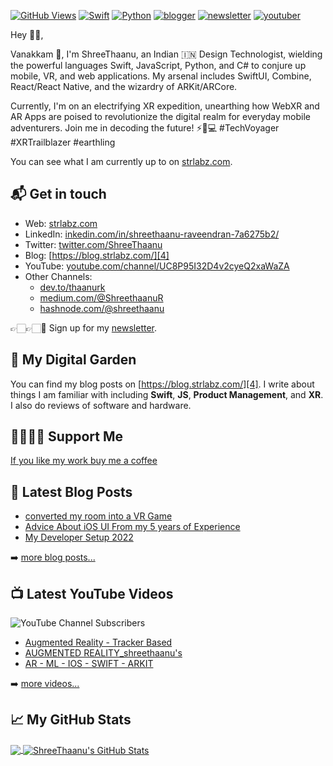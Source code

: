 <!-- [![ShreeThaanu](https://res.cloudinary.com/strlabz/image/upload/v1618675333/Screenshot_2021-04-17_at_9.31.55_PM.png)][1] -->

[![GitHub Views](https://komarev.com/ghpvc/?username=thaanurk&color=FAC151)][1]
[![Swift](https://img.shields.io/badge/Swift-Fan-FAC151.svg?logo=swift&logoWidth=20)](https://github.com/thaanurk)
[![Python](https://img.shields.io/badge/Python-Fan-FAC151.svg?logo=python&logoWidth=20)](https://github.com/thaanurk)
[![blogger](https://img.shields.io/badge/Blogger-Follow%20Me-FAC151.svg?logo=hashnode&logoWidth=20)][4]
[![newsletter](https://img.shields.io/badge/Newsletter-subscribe-%23FAC151.svg?logo=gmail&logoWidth=20)][5]
[![youtuber](https://img.shields.io/badge/YouTuber-Follow%20Me-FAC151.svg?logo=youtube&logoWidth=20)][11]

Hey 👋🏻,

Vanakkam 🫶, I'm ShreeThaanu, an Indian 🇮🇳 Design Technologist, wielding the powerful languages Swift, JavaScript, Python, and C# to conjure up mobile, VR, and web applications. My arsenal includes SwiftUI, Combine, React/React Native, and the wizardry of ARKit/ARCore.

Currently, I'm on an electrifying XR expedition, unearthing how WebXR and AR Apps are poised to revolutionize the digital realm for everyday mobile adventurers. 
Join me in decoding the future! ⚡📱💻 #TechVoyager #XRTrailblazer #earthling

You can see what I am currently up to on [strlabz.com][1].

## 📬 Get in touch

- Web: [strlabz.com][1]
- LinkedIn: [inkedin.com/in/shreethaanu-raveendran-7a6275b2/][2]
- Twitter: [twitter.com/ShreeThaanu][3]
- Blog: [https://blog.strlabz.com/][4]
- YouTube: [youtube.com/channel/UC8P95I32D4v2cyeQ2xaWaZA][11]
- Other Channels:
  - [dev.to/thaanurk][10]
  - [medium.com/@ShreethaanuR][6]
  - [hashnode.com/@shreethaanu][7]

👉🏻👉🏻📧 Sign up for my [newsletter][5].

## 🌳 My Digital Garden

You can find my blog posts on [https://blog.strlabz.com/][4]. I write about things I
am familiar with including **Swift**, **JS**, **Product Management**, and
**XR**. I also do reviews of software and hardware.

## 🤜🏻🤛🏻 Support Me

[ If you like my work buy me a coffee ](https://buymeacoffee.com/shreet)
<!-- You can support me and [buy me a coffee][8], if you want. 🙏🏻 -->

## 📕 Latest Blog Posts

<!-- BLOG-POST-LIST:START -->
- [converted my room into a VR Game](https://blog.strlabz.com/how-i-converted-my-room-into-a-virtual-reality-game)
- [Advice About iOS UI From my 5 years of Experience](https://blog.strlabz.com/sage-advice-about-ios-ui-from-my-5-years-of-experience)
- [My Developer Setup 2022](https://blog.strlabz.com/my-developer-setup-2022)

<!-- BLOG-POST-LIST:END -->

➡️ [more blog posts...](https://blog.strlabz.com/)

## 📺 Latest YouTube Videos

![YouTube Channel Subscribers](https://img.shields.io/youtube/channel/subscribers/UC8P95I32D4v2cyeQ2xaWaZA?label=YouTube%20Subscribers&style=social)

<!-- YOUTUBE-VIDEOS-LIST:START -->
- [Augmented Reality - Tracker Based](https://www.youtube.com/watch?v=Vc-GeswbDjU)
- [AUGMENTED REALITY_shreethaanu's](https://www.youtube.com/watch?v=8Mk6A1imI8U)
- [AR - ML - IOS - SWIFT - ARKIT](https://www.youtube.com/watch?v=k9cWKVb-Eoc)
<!-- YOUTUBE-VIDEOS-LIST:END -->

➡️ [more videos...](https://www.youtube.com/channel/UC8P95I32D4v2cyeQ2xaWaZA)

## &#x1f4c8; My GitHub Stats

<a href="https://github.com/shreethaanu">
  <img align="center" src="https://github-readme-stats.vercel.app/api/top-langs/?username=shreethaanu&hide=java,html&title_color=ffffff&text_color=c9cacc&icon_color=2bbc8a&bg_color=1d1f21" />
</a>

<a href="https://github.com/shreethaanu">
  <img align="center" src="https://github-readme-stats.vercel.app/api?username=shreethaanu&show_icons=true&line_height=27&count_private=true&title_color=ffffff&text_color=c9cacc&icon_color=2bbc8a&bg_color=1d1f21" alt="ShreeThaanu's GitHub Stats" />
</a>

[1]: https://strlabz.com
[2]: https://www.linkedin.com/in/shreethaanu-raveendran-7a6275b2/
[3]: https://twitter.com/ShreeThaanu
[4]: https://blog.strlabz.com/
[5]:
  https://newsletter.shreethaanu.me?utm_source=github.com&utm_medium=gh-profile-shreethaanu&utm_campaign=shreethaanu
[6]: https://medium.com/@ShreethaanuR
[7]: https://hashnode.com/@shreethaanu
[10]: https://dev.to/shreethaanu
[11]: https://www.youtube.com/channel/UC8P95I32D4v2cyeQ2xaWaZA

